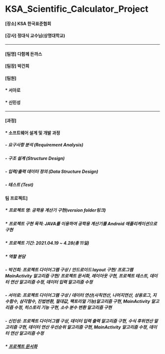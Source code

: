 # KSA_Scientific_Calculator_Project


#### [장소] KSA 한국표준협회
#### [강사] 정대식 교수님(상명대학교)

***
#### [팀명] 다함께 돈까스

#### [팀장] 박건희

#### [팀원]
####   * 서아로
####   * 신민성

***
#### [과정]
####  * 소프트웨어 설계 및 개발 과정
#####    - 요구사항 분석 (Requirement Analysis)
#####    - 구조 설계 (Structure Design)
#####    - 입력/출력 데이터 정의 (Data Structure Design)
#####    - 테스트 (Test)

#### 팀 프로젝트]
#####  * 프로젝트 명: 공학용 계산기 구현(version folder링크)
#####  * 프로젝트 구현 목적: JAVA를 이용하여 공학용 계산기를 Android 애플리케이션으로 구현
#####  * 프로젝트 기간: 2021.04.19 ~ 4.28(총 11일)
#####  * 역할 분담
#####    - 박건희: 프로젝트 다이어그램 구상 / 안드로이드 layout 구현/ 프로그램 MainActivity 알고리즘 구현/ 프로젝트 문서화, 레이아웃 구현, 프로젝트 테스트, 데이터 연산 알고리즘 수정, 데이터 입력 알고리즘 수정
#####    - 서아로: 프로젝트 다이어그램 구상 / 데이터 연산(사칙연산, 나머지연산, 상용로그, 지수함수, 삼각함수, 진법변환, 절대값, 팩토리얼 기능)알고리즘 구현, MainActivity 알고리즘 수정, 히스토리 기능 구현, 소수 분수 변환 알고리즘 구현
#####    - 신민성: 프로젝트 다이어그램 구상, 데이터 입력 출력 알고리즘 구현, 수식 후위연산 알고리즘 구현, 데이터 연산 우선순위 알고리즘 구현, MainActivity 알고리즘 수정, 데이터 연산 알고리즘 수정   

#####  * [프로젝트 문서화][doclink]

[doclink]: https://github.com/pguhn9/KSA_Scientific_Calculator/blob/main/document/SicCalc_Doc.md "go doc"
